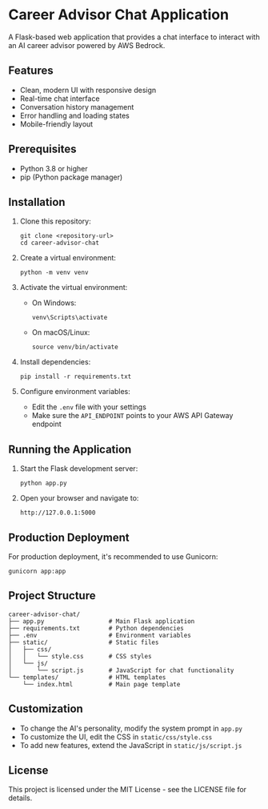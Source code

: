# Career Advisor Chat Application

A Flask-based web application that provides a chat interface to interact with an AI career advisor powered by AWS Bedrock.

## Features

- Clean, modern UI with responsive design
- Real-time chat interface
- Conversation history management
- Error handling and loading states
- Mobile-friendly layout

## Prerequisites

- Python 3.8 or higher
- pip (Python package manager)

## Installation

1. Clone this repository:
   ```
   git clone <repository-url>
   cd career-advisor-chat
   ```

2. Create a virtual environment:
   ```
   python -m venv venv
   ```

3. Activate the virtual environment:
   - On Windows:
     ```
     venv\Scripts\activate
     ```
   - On macOS/Linux:
     ```
     source venv/bin/activate
     ```

4. Install dependencies:
   ```
   pip install -r requirements.txt
   ```

5. Configure environment variables:
   - Edit the `.env` file with your settings
   - Make sure the `API_ENDPOINT` points to your AWS API Gateway endpoint

## Running the Application

1. Start the Flask development server:
   ```
   python app.py
   ```

2. Open your browser and navigate to:
   ```
   http://127.0.0.1:5000
   ```

## Production Deployment

For production deployment, it's recommended to use Gunicorn:

```
gunicorn app:app
```

## Project Structure

```
career-advisor-chat/
├── app.py                  # Main Flask application
├── requirements.txt        # Python dependencies
├── .env                    # Environment variables
├── static/                 # Static files
│   ├── css/
│   │   └── style.css       # CSS styles
│   └── js/
│       └── script.js       # JavaScript for chat functionality
└── templates/              # HTML templates
    └── index.html          # Main page template
```

## Customization

- To change the AI's personality, modify the system prompt in `app.py`
- To customize the UI, edit the CSS in `static/css/style.css`
- To add new features, extend the JavaScript in `static/js/script.js`

## License

This project is licensed under the MIT License - see the LICENSE file for details. 